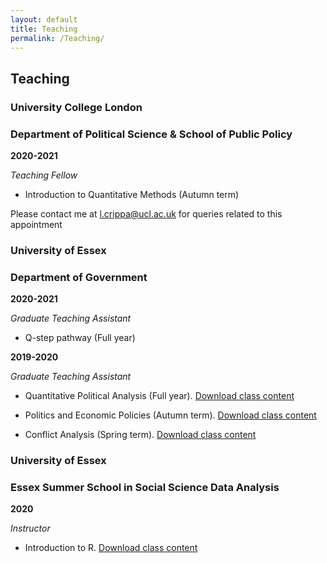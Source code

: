 ```yaml
---
layout: default
title: Teaching
permalink: /Teaching/
---
```

## Teaching
### University College London
### Department of Political Science & School of Public Policy

**2020-2021**

_Teaching Fellow_

- Introduction to Quantitative Methods (Autumn term)

Please contact me at [l.crippa@ucl.ac.uk](mailto:l.crippa@ucl.ac.uk) for queries related to this appointment

### University of Essex
### Department of Government

**2020-2021**

_Graduate Teaching Assistant_

- Q-step pathway (Full year)

**2019-2020**

_Graduate Teaching Assistant_

- Quantitative Political Analysis (Full year). [Download class content](https://github.com/lorenzo-crippa/GV300_2019-20)

- Politics and Economic Policies (Autumn term). [Download class content](https://github.com/lorenzo-crippa/GV120_2019-20)

- Conflict Analysis (Spring term). [Download class content](https://github.com/lorenzo-crippa/GV217_2019-20)

### University of Essex 
### Essex Summer School in Social Science Data Analysis

**2020**

_Instructor_

- Introduction to R. [Download class content](https://github.com/lorenzo-crippa/ESS_intro_to_R_2020)
